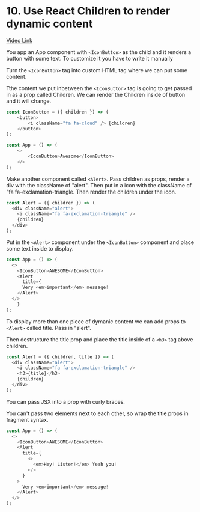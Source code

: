 # 10. Use React Children to render dynamic content

[Video Link](https://egghead.io/lessons/react-use-react-children-to-render-dynamic-content)



You app an App component with ```<IconButton>``` as the child and it renders a button with some text. To customize it you have to write it manually 

Turn the ```<IconButton>``` tag into custom HTML tag where we can put some content.

Tthe content we put inbetween the ```<IconButton>``` tag is going to get passed in as a prop called Children. We can render the Children inside of button and it will change. 

```javascript
const IconButton = ({ children }) => (
    <button>
        <i className="fa fa-cloud" /> {children}
    </button>
);

const App = () => (
    <>
        <IconButton>Awesome</IconButton>
    </>
);
```

Make another component called ```<Alert>```. Pass children as props, render a div with the className of "alert". Then put in a icon with the className of "fa fa-exclamation-triangle. Then render the children under the icon.

```javascript
const Alert = ({ children }) => (
  <div className="alert">
    <i className="fa fa-exclamation-triangle" />
    {children}
  </div>
);
```

Put in the ```<Alert>``` component under the ```<IconButton>``` component and place some text inside to display.

```javascript
const App = () => (
  <>
    <IconButton>AWESOME</IconButton>
    <Alert
      title={
      Very <em>important</em> message!
    </Alert>
  </>
    }
);
```

To display more than one piece of dymanic content we can add props to ```<Alert>``` called title. Pass in "alert".

Then destructure the title prop and place the title inside of a ```<h3>``` tag above children.

```javascript
const Alert = ({ children, title }) => (
  <div className="alert">
    <i className="fa fa-exclamation-triangle" />
    <h3>{title}</h3>
    {children}
  </div>
);
```

You can pass JSX into a prop with curly braces.

You can't pass two elements next to each other, so wrap  the title props in fragment syntax.

```javascript
const App = () => (
  <>
    <IconButton>AWESOME</IconButton>
    <Alert
      title={
        <>
          <em>Hey! Listen!</em> Yeah you!
        </>
      }
    >
      Very <em>important</em> message!
    </Alert>
  </>
);
```














